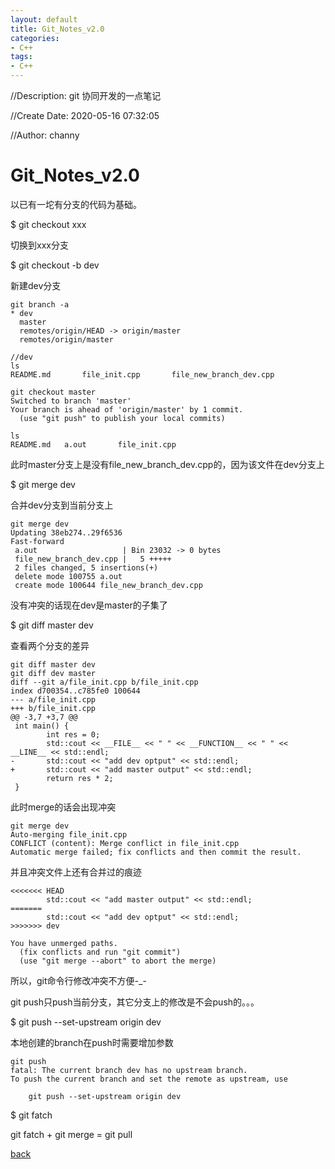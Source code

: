 ```yaml
---
layout: default
title: Git_Notes_v2.0
categories:
- C++
tags:
- C++
---
```

//Description: git 协同开发的一点笔记 

//Create Date: 2020-05-16 07:32:05

//Author: channy

# Git_Notes_v2.0

以已有一坨有分支的代码为基础。

$ git checkout xxx

切换到xxx分支

$ git checkout -b dev

新建dev分支

```
git branch -a
* dev
  master
  remotes/origin/HEAD -> origin/master
  remotes/origin/master
```

```
//dev
ls
README.md		file_init.cpp		file_new_branch_dev.cpp
```

```
git checkout master
Switched to branch 'master'
Your branch is ahead of 'origin/master' by 1 commit.
  (use "git push" to publish your local commits)

ls
README.md	a.out		file_init.cpp
```

此时master分支上是没有file_new_branch_dev.cpp的，因为该文件在dev分支上

$ git merge dev

合并dev分支到当前分支上

```
git merge dev
Updating 38eb274..29f6536
Fast-forward
 a.out                   | Bin 23032 -> 0 bytes
 file_new_branch_dev.cpp |   5 +++++
 2 files changed, 5 insertions(+)
 delete mode 100755 a.out
 create mode 100644 file_new_branch_dev.cpp
```

没有冲突的话现在dev是master的子集了

$ git diff master dev

查看两个分支的差异

```
git diff master dev
git diff dev master
diff --git a/file_init.cpp b/file_init.cpp
index d700354..c785fe0 100644
--- a/file_init.cpp
+++ b/file_init.cpp
@@ -3,7 +3,7 @@
 int main() {
        int res = 0;
        std::cout << __FILE__ << " " << __FUNCTION__ << " " << __LINE__ << std::endl;
-       std::cout << "add dev optput" << std::endl;
+       std::cout << "add master output" << std::endl;
        return res * 2;
 }

```

此时merge的话会出现冲突

```
git merge dev
Auto-merging file_init.cpp
CONFLICT (content): Merge conflict in file_init.cpp
Automatic merge failed; fix conflicts and then commit the result.
```

并且冲突文件上还有合并过的痕迹

```
<<<<<<< HEAD
        std::cout << "add master output" << std::endl;
=======
        std::cout << "add dev optput" << std::endl;
>>>>>>> dev
```

```
You have unmerged paths.
  (fix conflicts and run "git commit")
  (use "git merge --abort" to abort the merge)
```

所以，git命令行修改冲突不方便-_-

git push只push当前分支，其它分支上的修改是不会push的。。。

$ git push --set-upstream origin dev

本地创建的branch在push时需要增加参数

```
git push
fatal: The current branch dev has no upstream branch.
To push the current branch and set the remote as upstream, use

    git push --set-upstream origin dev
```

$ git fatch

git fatch + git merge = git pull

[back](/)

